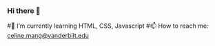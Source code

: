 ### Hi there 👋
#🌱 I’m currently learning HTML, CSS, Javascript
#📫 How to reach me: celine.mang@vanderbilt.edu

<!--
**celinemang/celinemang** is a ✨ _special_ ✨ repository because its `README.md` (this file) appears on your GitHub profile.

Here are some ideas to get you started:

- 🔭 I’m currently working on ...
- 🌱 I’m currently learning HTML, CSS, Javascript
- 👯 I’m looking to collaborate on ...
- 🤔 I’m looking for help with ...
- 💬 Ask me about ...
- 📫 How to reach me: celine.mang@vanderbilt.edu
- 😄 Pronouns: She, her, hers
- ⚡ Fun fact: ...
-->
